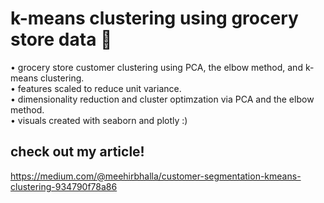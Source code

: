 # k-means clustering using grocery store data 🛒
•	grocery store customer clustering using PCA, the elbow method, and k-means clustering.</br>
•	features scaled to reduce unit variance.</br>
•	dimensionality reduction and cluster optimzation via PCA and the elbow method.</br>
•	visuals created with seaborn and plotly :)
## check out my article!
https://medium.com/@meehirbhalla/customer-segmentation-kmeans-clustering-934790f78a86
